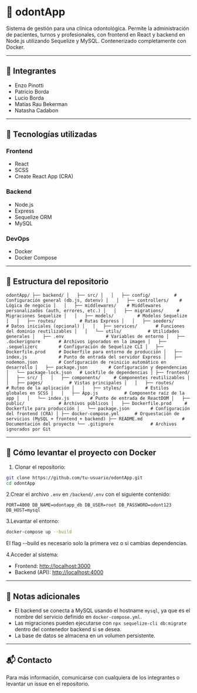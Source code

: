# 🦷 odontApp

Sistema de gestión para una clínica odontológica. Permite la administración de pacientes, turnos y profesionales, con frontend en React y backend en Node.js utilizando Sequelize y MySQL. Contenerizado completamente con Docker.

---

## 👥 Integrantes

- Enzo Pinotti  
- Patricio Borda  
- Lucio Borda  
- Matías Rau Bekerman  
- Natasha Cadabon  

---

## 🚀 Tecnologías utilizadas

### Frontend

- React
- SCSS
- Create React App (CRA)

### Backend

- Node.js
- Express
- Sequelize ORM
- MySQL

### DevOps

- Docker
- Docker Compose

---

## 📁 Estructura del repositorio

``
odontApp/
├── backend/
│   ├── src/
│   │   ├── config/         # Configuración general (db.js, dotenv)
│   │   ├── controllers/    # Lógica de negocio
│   │   ├── middlewares/    # Middlewares personalizados (auth, errores, etc.)
│   │   ├── migrations/     # Migraciones Sequelize
│   │   ├── models/         # Modelos Sequelize
│   │   ├── routes/         # Rutas Express
│   │   ├── seeders/        # Datos iniciales (opcional)
│   │   ├── services/       # Funciones del dominio reutilizables
│   │   └── utils/          # Utilidades generales
│   ├── .env                # Variables de entorno
│   ├── .dockerignore       # Archivos ignorados en la imagen
│   ├── .sequelizerc        # Configuración de Sequelize CLI
│   ├── Dockerfile.prod     # Dockerfile para entorno de producción
│   ├── index.js            # Punto de entrada del servidor Express
│   ├── nodemon.json        # Configuración de reinicio automático en desarrollo
│   ├── package.json        # Configuración y dependencias
│   └── package-lock.json   # Lockfile de dependencias
│
├── frontend/
│   ├── src/
│   │   ├── components/     # Componentes reutilizables
│   │   ├── pages/          # Vistas principales
│   │   ├── routes/         # Ruteo de la aplicación
│   │   ├── styles/         # Estilos globales en SCSS
│   │   ├── App.js          # Componente raíz de la app
│   │   └── index.js        # Punto de entrada de ReactDOM
│   ├── public/             # Archivos públicos
│   ├── Dockerfile.prod     # Dockerfile para producción
│   └── package.json        # Configuración del frontend (CRA)
│
├── docker-compose.yml      # Orquestación de servicios (MySQL + frontend + backend)
├── README.md               # Documentación del proyecto
└── .gitignore              # Archivos ignorados por Git
``

---

## 🐳 Cómo levantar el proyecto con Docker

1. Clonar el repositorio:

```bash
git clone https://github.com/tu-usuario/odontApp.git
cd odontApp
```

2.Crear el archivo `.env` en `/backend/.env` con el siguiente contenido:

``
PORT=4000
DB_NAME=odontapp_db
DB_USER=root
DB_PASSWORD=odont123
DB_HOST=mysql
``

3.Levantar el entorno:

```bash
docker-compose up --build
```

El flag --build es necesario solo la primera vez o si cambias dependencias.

4.Acceder al sistema:

- Frontend: <http://localhost:3000>
- Backend (API): <http://localhost:4000>

---

## 📌 Notas adicionales

- El backend se conecta a MySQL usando el hostname `mysql`, ya que es el nombre del servicio definido en `docker-compose.yml`.
- Las migraciones pueden ejecutarse con `npx sequelize-cli db:migrate` dentro del contenedor backend si se desea.
- La base de datos se almacena en un volumen persistente.

---

## 📬 Contacto

Para más información, comunicarse con cualquiera de los integrantes o levantar un issue en el repositorio.
